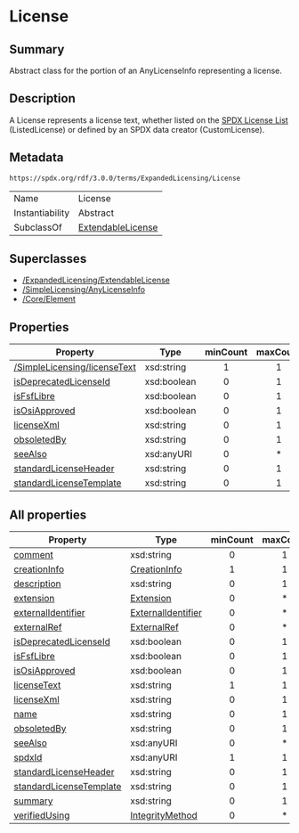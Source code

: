 <!-- Automatically generated by spec-parser v2.3.0 on 2024-07-29T18:25:30.305944+00:00 -->
<!-- SPDX-License-Identifier: Community-Spec-1.0 -->

# License

## Summary

Abstract class for the portion of an AnyLicenseInfo representing a license.


## Description

A License represents a license text, whether listed on the
[SPDX License List](https://spdx.org/licenses/)
(ListedLicense) or defined by an SPDX data creator (CustomLicense).


## Metadata

`https://spdx.org/rdf/3.0.0/terms/ExpandedLicensing/License`


| | |
|---|---|
| Name | License |
| Instantiability | Abstract |
| SubclassOf | [ExtendableLicense](../Classes/ExtendableLicense.md) |


## Superclasses

* [/ExpandedLicensing/ExtendableLicense](../../ExpandedLicensing/Classes/ExtendableLicense.md)
* [/SimpleLicensing/AnyLicenseInfo](../../SimpleLicensing/Classes/AnyLicenseInfo.md)
* [/Core/Element](../../Core/Classes/Element.md)




## Properties

| Property | Type | minCount | maxCount |
|---|---|:---:|:---:|
| [/SimpleLicensing/licenseText](../../SimpleLicensing/Properties/licenseText.md) | xsd:string | 1 | 1 |
| [isDeprecatedLicenseId](../Properties/isDeprecatedLicenseId.md) | xsd:boolean | 0 | 1 |
| [isFsfLibre](../Properties/isFsfLibre.md) | xsd:boolean | 0 | 1 |
| [isOsiApproved](../Properties/isOsiApproved.md) | xsd:boolean | 0 | 1 |
| [licenseXml](../Properties/licenseXml.md) | xsd:string | 0 | 1 |
| [obsoletedBy](../Properties/obsoletedBy.md) | xsd:string | 0 | 1 |
| [seeAlso](../Properties/seeAlso.md) | xsd:anyURI | 0 | * |
| [standardLicenseHeader](../Properties/standardLicenseHeader.md) | xsd:string | 0 | 1 |
| [standardLicenseTemplate](../Properties/standardLicenseTemplate.md) | xsd:string | 0 | 1 |



## All properties

| Property | Type | minCount | maxCount |
|---|---|:---:|:---:|
| [comment](../../Core/Properties/comment.md) | xsd:string | 0 | 1 |
| [creationInfo](../../Core/Properties/creationInfo.md) | [CreationInfo](../../Core/Classes/CreationInfo.md) | 1 | 1 |
| [description](../../Core/Properties/description.md) | xsd:string | 0 | 1 |
| [extension](../../Core/Properties/extension.md) | [Extension](../../Extension/Classes/Extension.md) | 0 | * |
| [externalIdentifier](../../Core/Properties/externalIdentifier.md) | [ExternalIdentifier](../../Core/Classes/ExternalIdentifier.md) | 0 | * |
| [externalRef](../../Core/Properties/externalRef.md) | [ExternalRef](../../Core/Classes/ExternalRef.md) | 0 | * |
| [isDeprecatedLicenseId](../../ExpandedLicensing/Properties/isDeprecatedLicenseId.md) | xsd:boolean | 0 | 1 |
| [isFsfLibre](../../ExpandedLicensing/Properties/isFsfLibre.md) | xsd:boolean | 0 | 1 |
| [isOsiApproved](../../ExpandedLicensing/Properties/isOsiApproved.md) | xsd:boolean | 0 | 1 |
| [licenseText](../../SimpleLicensing/Properties/licenseText.md) | xsd:string | 1 | 1 |
| [licenseXml](../../ExpandedLicensing/Properties/licenseXml.md) | xsd:string | 0 | 1 |
| [name](../../Core/Properties/name.md) | xsd:string | 0 | 1 |
| [obsoletedBy](../../ExpandedLicensing/Properties/obsoletedBy.md) | xsd:string | 0 | 1 |
| [seeAlso](../../ExpandedLicensing/Properties/seeAlso.md) | xsd:anyURI | 0 | * |
| [spdxId](../../Core/Properties/spdxId.md) | xsd:anyURI | 1 | 1 |
| [standardLicenseHeader](../../ExpandedLicensing/Properties/standardLicenseHeader.md) | xsd:string | 0 | 1 |
| [standardLicenseTemplate](../../ExpandedLicensing/Properties/standardLicenseTemplate.md) | xsd:string | 0 | 1 |
| [summary](../../Core/Properties/summary.md) | xsd:string | 0 | 1 |
| [verifiedUsing](../../Core/Properties/verifiedUsing.md) | [IntegrityMethod](../../Core/Classes/IntegrityMethod.md) | 0 | * |



